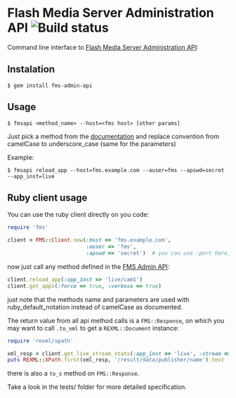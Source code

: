 Flash Media Server Administration API ![Build status](https://secure.travis-ci.org/igorsobreira/fms-admin-api.png?branch=master)
=====================================

Command line interface to [Flash Media Server Administration API][fmsapi]:

Instalation
-----------

    $ gem install fms-admin-api

Usage
-----

    $ fmsapi <method_name> --host=<fms host> [other params]

Just pick a method from the [documentation][fmsapi] and replace convention 
from camelCase to underscore_case (same for the parameters)

Example:

    $ fmsapi reload_app --host=fms.example.com --auser=fms --apswd=secret --app_inst=live


Ruby client usage
-----------------

You can use the ruby client directly on you code:

```ruby
require 'fms'

client = FMS::Client.new(:host => 'fms.example.com',
                         :auser => 'fms',
                         :apswd => 'secret')  # you can use :port here, 1111 is default
```

now just call any method defined in the [FMS Admin API][fmsapi]:

```ruby
client.reload_app(:app_inst => 'live/cam1')
client.get_apps(:force => true, :verbose => true)
```

just note that the methods name and parameters are used with ruby_default_notation 
instead of camelCase as documented.

The return value from all api method calls is a `FMS::Response`, on which you may want to call `.to_xml` 
to get a `REXML::Document` instance:

```ruby
require 'rexml/xpath'

xml_resp = client.get_live_stream_stats(:app_inst => 'live', :stream => 'cam1').to_xml
puts REXML::XPath.first(xml_resp, '/result/data/publisher/name').text

```

there is also a `to_s` method on `FMS::Response`.

Take a look in the tests/ folder for more detailed specification.

[fmsapi]: http://help.adobe.com/en_US/flashmediaserver/adminapi/WSa4cb07693d12388431df580a12a34991ebc-8000.html